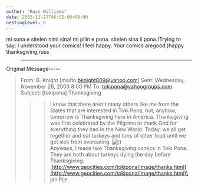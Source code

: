 ```yaml
---
author: "Russ Williams"
date: 2003-11-27T06:52:00+00:00
nestinglevel: 0
---
```

mi sona e sitelen nimi sina! mi pilin e pona. sitelen sina li pona.(Trying to say: I understood your comics! I feel happy. Your comics aregood.)happy thanksgiving,russ
> -----
Original Message-----

> From: B. Knight \[mailto:[bknight009@yahoo.com](mailto://bknight009@yahoo.com)\]
> Sent: Wednesday, November 26, 2003 8:00 PM
> To: [tokipona@yahoogroups.com](mailto://tokipona@yahoogroups.com)\
> Subject: \[tokipona\] Thanksgiving
>>> I know that there aren't many others like me from the States that are
> interested in Toki Pona, but, anyhow, tomorrow is Thanksgiving here
> in America.
>> Thanksgiving was first celebrated by the Pilgrims to thank God for
> everything they had in the New World. Today, we all get together and
> eat turkeys and tons of other food until we get sick from
> overeating. ![:)](images/smilies/icon_e_smile.gif "Smile")\
>> Anyways, I made two Thanksgiving comics in Toki Pona. They are both
> about turkeys dying the day before Thanksgiving.
>> [http://www.geocities.com/tokipona/image/thanks.html](http://www.geocities.com/tokipona/image/thanks.html)\
>> jan Pije